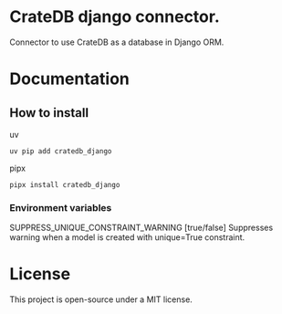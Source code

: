 # CrateDB django connector.

Connector to use CrateDB as a database in Django ORM.

# Documentation

## How to install
uv
```shell
uv pip add cratedb_django
```
pipx
```shell
pipx install cratedb_django
```


### Environment variables
SUPPRESS_UNIQUE_CONSTRAINT_WARNING [true/false] Suppresses warning when a model is created with unique=True constraint.

# License
This project is open-source under a MIT license.